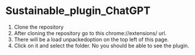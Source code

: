 # Sustainable_plugin_ChatGPT

1. Clone the repository
2. After cloning the repository go to this chrome://extensions/ url.
3. There will be a load unpackedoption on the top left of this page.
4. Click on it and select the folder. No you should be able to see the plugin.
